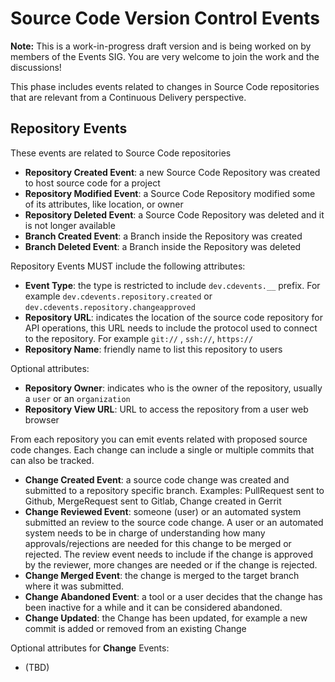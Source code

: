 <!--
---
linkTitle: "Source Code Version Control Events"
weight: 40
description: >
   Source Code Version Control Events
---
-->
# Source Code Version Control Events

__Note:__ This is a work-in-progress draft version and is being worked on by members of the Events SIG. You are very welcome to join the work and the discussions!

This phase includes events related to changes in Source Code repositories that are relevant from a Continuous Delivery perspective.

## Repository Events

These events are related to Source Code repositories

- __Repository Created Event__: a new Source Code Repository was created to host source code for a project
- __Repository Modified Event__: a Source Code Repository modified some of its attributes, like location, or owner
- __Repository Deleted Event__: a Source Code Repository was deleted and it is not longer available
- __Branch Created Event__: a Branch inside the Repository was created
- __Branch Deleted Event__: a Branch inside the Repository was deleted

Repository Events MUST include the following attributes:

- __Event Type__: the type is restricted to include `dev.cdevents.__` prefix. For example `dev.cdevents.repository.created` or `dev.cdevents.repository.changeapproved`
- __Repository URL__: indicates the location of the source code repository for API operations, this URL needs to include the protocol used to connect to the repository. For example `git://` , `ssh://`, `https://`
- __Repository Name__: friendly name to list this repository to users

Optional attributes:

- __Repository Owner__: indicates who is the owner of the repository, usually a `user` or an `organization`
- __Repository View URL__: URL to access the repository from a user web browser

From each repository you can emit events related with proposed source code changes. Each change can include a single or multiple commits that can also be tracked.

- __Change Created Event__: a source code change was created and submitted to a repository specific branch. Examples: PullRequest sent to Github, MergeRequest sent to Gitlab, Change created in Gerrit
- __Change Reviewed Event__:  someone (user) or an automated system submitted an review to the source code change. A user or an automated system needs to be in charge of understanding how many approvals/rejections are needed for this change to be merged or rejected. The review event needs to include if the change is approved by the reviewer, more changes are needed or if the change is rejected.
- __Change Merged Event__: the change is merged to the target branch where it was submitted.
- __Change Abandoned Event__: a tool or a user decides that the change has been inactive for a while and it can be considered abandoned.
- __Change Updated__: the Change has been updated, for example a new commit is added or removed from an existing Change

Optional attributes for __Change__ Events:

- (TBD)

